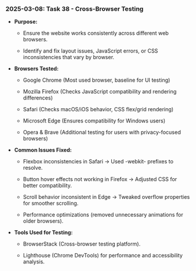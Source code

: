 ### 2025-03-08: Task 38 - Cross-Browser Testing

* **Purpose:**

    * Ensure the website works consistently across different web browsers.

    * Identify and fix layout issues, JavaScript errors, or CSS inconsistencies that vary by browser.

* **Browsers Tested:**

    * Google Chrome (Most used browser, baseline for UI testing)

    * Mozilla Firefox (Checks JavaScript compatibility and rendering differences)

    * Safari (Checks macOS/iOS behavior, CSS flex/grid rendering)

    * Microsoft Edge (Ensures compatibility for Windows users)

    * Opera & Brave (Additional testing for users with privacy-focused browsers)

* **Common Issues Fixed:**

    * Flexbox inconsistencies in Safari → Used -webkit- prefixes to resolve.

    * Button hover effects not working in Firefox → Adjusted CSS for better compatibility.

    * Scroll behavior inconsistent in Edge → Tweaked overflow properties for smoother scrolling.

    * Performance optimizations (removed unnecessary animations for older browsers).

* **Tools Used for Testing:**

    * BrowserStack (Cross-browser testing platform).

    * Lighthouse (Chrome DevTools) for performance and accessibility analysis.


